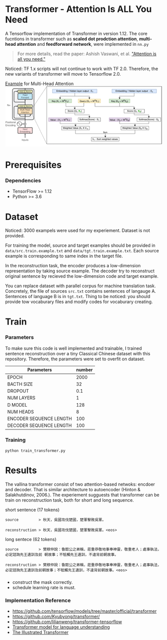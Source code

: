 # Transformer - Attention Is ALL You Need  
A Tensorflow implementation of Transformer in version 1.12. The core fucntions in transformer such as __scaled dot prodction attention__, __multi-head attention__ and __feedforward network__, were implemented in `nn.py`  

 > For more details, read the paper: Ashish Vaswani, et al. ["Attention is all you need."](http://papers.nips.cc/paper/7181-attention-is-all-you-need.pdf) 

Noticed: TF 1.x scripts will not continue to work with TF 2.0. Therefore, the new variants of transformer will move to Tensorflow 2.0.
  
  
[Example](https://towardsdatascience.com/transformer-xl-explained-combining-transformers-and-rnns-into-a-state-of-the-art-language-model-c0cfe9e5a924) for Multi-Head Attention  
![](https://github.com/pjlintw/tf-transformer/blob/master/img/multi-head%20attention%20viz.png)


# Prerequisites
### Dependencies
- TensorFlow >= 1.12
- Python >= 3.6


# Dataset  
    
Noticed: 3000 exampels were used for my experiement. Dataset is not provided.  

For training the model, source and target examples should be provided in `data/src.train.example.txt` and `data/tgt.train.example.txt`. Each source example is corresponding to same index in the target file.

In the reconstruction task, the encoder produces a low-dimension representation by taking source example. The decoder try to reconstruct original sentence by recieved the low-dimension code and target example.

You can replace dataset with parallel corpus for machine translation task. Concretely, the file of sources `src.txt` contains sentences of langauge A. Sentences of language B is in `tgt.txt`. Thing to be noticed: you should provide tow vocaburary files and modify codes for vocaburary creating. 



# Train

### Parameters  

To make sure this code is well implemented and trainable, I trained sentence reconstruction over a tiny Classical Chinese dataset with this repository. Therefore, the parameters were set to overfit on dataset.   
  
  
<!-- mdformat off(no table) -->  
  
| Parameters               | number   | 
| ------------------------ | -------- |
| EPOCH                    | 2000     |
| BACTH SIZE               | 32       |
| DROPOUT                  | 0.1      | 
| NUM LAYERS               | 1        |
| D MODEL                  | 128      |
| NUM HEADS                | 8        |
| ENCODER SEQUENCE LENGTH  | 100      |
| DECODER SEQUENCE LENGTH  | 100      |
  

<!-- mdformat on -->

  

### Training
```
python train_transformer.py
```

# Results
The vallina transformer consist of two attention-based netwoks: encdoer and decoder. That is similar architecture to autoencoder (Hinton & Salakhutdinov, 2006.). The experiement sugguests that transformer can be train on reconstruction task, both for short and long sequence.

short sentence (17 tokens)
```
source         > 秋天，吳國攻伐楚國，楚軍擊敗吳軍。

reconstruction > 秋天，吳國攻伐楚國，楚軍擊敗吳軍。<eos>
```


long sentece (62 tokens)
```
source         > 樊穆仲說：魯懿公之弟稱，莊重恭敬地事奉神靈，敬重老人；處事執法，必定諮詢先王遺訓及前 朝故事；不牴觸先王遺訓，不違背前朝故事。

reconstruction > 樊穆仲說：魯懿公之弟稱，莊重恭敬地事奉神靈，敬重老人；處事執法，必定諮詢先王遺訓及前朝故事；不牴觸先王遺訓，不違背前朝故事。<eos>
```
  
###  
* construct the mask correctly.
* schedule learning rate is must.



### Implementation Reference  
* https://github.com/tensorflow/models/tree/master/official/transformer
* https://github.com/Kyubyong/transformer/
* https://github.com/lilianweng/transformer-tensorflow
* [Transformer model for language understanding](https://www.tensorflow.org/tutorials/text/transformer)  
* [The Illustrated Transformer](http://jalammar.github.io/illustrated-transformer/)

